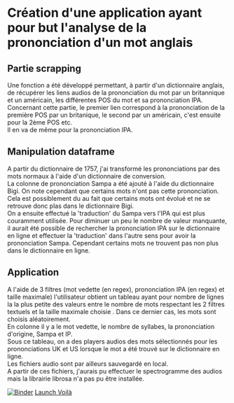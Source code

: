# Création d'une application ayant pour but l'analyse de la prononciation d'un mot anglais

## Partie scrapping

Une fonction a été développé permettant, à partir d'un dictionnaire anglais, 
de récupérer les liens audios de la prononciation du mot par un britannique et un américain, 
les différentes POS du mot et sa prononciation IPA. <br/>
Concernant cette partie, le premier lien correspond à la prononciation de la première POS par un britanique, le second par un américain, c'est ensuite pour la 2ème POS etc. <br/>
Il en va de même pour la prononciation IPA.

## Manipulation dataframe

A partir du dictionnaire de 1757, j'ai transformé les prononciations par des mots normaux à l'aide d'un dictionnaire de conversion. <br/>
La colonne de prononciation Sampa a été ajouté à l'aide du dictionnaire Bigi. On note cependant que certains mots n'ont pas cette prononciation.
Cela est possiblement du au fait que certains mots ont évolué et ne se retrouve donc plas dans le dictionnaire Bigi. <br/>
On a ensuite effectué la 'traduction' du Sampa vers l'IPA qui est plus couramment utilisée.
Pour diminuer un peu le nombre de valeur manquante, il aurait été possible de rechercher la prononciation IPA sur le dictionnaire
en ligne et effectuer la 'traduction' dans l'autre sens pour avoir la prononciation Sampa.
Cependant certains mots ne trouvent pas non plus dans le dictionnaire en ligne.

## Application

A l'aide de 3 filtres (mot vedette (en regex), prononciation IPA (en regex) et taille maximale) l'utilisateur obtient un tableau ayant
pour nombre de lignes la la plus petite des valeurs entre le nombre de mots respectant les 2 filtres textuels et la taille maximale choisie . Dans ce dernier cas, les mots sont choisis aléatoirement.<br/>
En colonne il y a le mot vedette, le nombre de syllabes, la prononciation d'origine, Sampa et IP. <br/>
Sous ce tableau, on a des players audios des mots sélectionnés pour les prononciations UK et US lorsque le mot a été trouvé sur le dictionnaire en ligne. <br/>
Les fichiers audio sont par ailleurs sauvegardé en local. <br/>
A partir de ces fichiers, j'aurais pu effectuer le spectrogramme des audios mais la librairie librosa n'a pas pu être installée.

[![Binder](https://mybinder.org/badge_logo.svg)](https://mybinder.org/v2/gh/MerwanCnam/DicoMerwanPetelet/HEAD)
[Launch Voilà](https://mybinder.org/v2/gh/MerwanCnam/DicoMerwanPetelet/HEAD?urlpath=voila%2Frender%2Fnotebook%2Fmerwan_petelet_App.ipynb)
